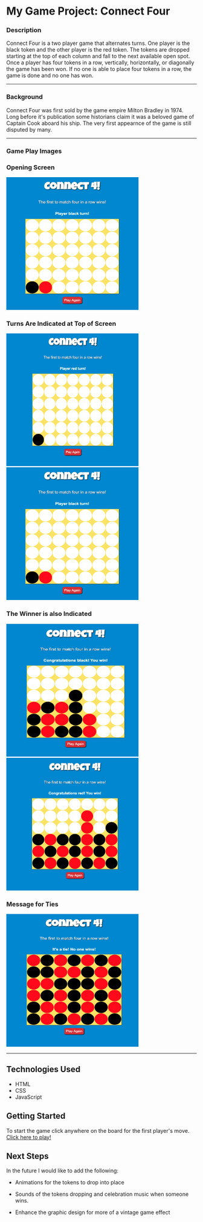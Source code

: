 # My Game Project: Connect Four

### Description

Connect Four is a two player game that alternates turns. One player is the black token and the other player is the red token. The tokens are dropped starting at the top of each column and fall to the next available open spot. Once a player has four tokens in a row, vertically, horizontally, or diagonally the game has been won. If no one is able to place four tokens in a row, the game is done and no one has won. 

____

### Background

Connect Four was first sold by the game empire Milton Bradley in 1974. Long before it's publication some historians claim it was a beloved game of Captain Cook aboard his ship. The very first appearnce of the game is still disputed by many.

______

### Game Play Images

### Opening Screen
<img src="images/Black_Player_Turn.png" width="350px" height="350px">

### Turns Are Indicated at Top of Screen
<img src="images/Red_Player_Turn.png" width="350px" height="350px">

<img src="images/Black_Player_Turn.png" width="350px" height="350px">

### The Winner is also Indicated
<img src="images/Black_Wins.png" width="350px" height="350px">

<img src="images/Red_Wins.png" width="350px" height="350px">

### Message for Ties
<img src="images/Tie.png" width="350px" height="350px">

_____

## Technologies Used
* HTML
* CSS
* JavaScript

## Getting Started
To start the game click anywhere on the board for the first player's move.
<a href="https://jessicas131.github.io/Connect-Four-Game-/">Click here to play!</a>

## Next Steps
In the future I would like to add the following:

* Animations for the tokens to drop into place

* Sounds of the tokens dropping and celebration music when someone wins. 

* Enhance the graphic design for more of a vintage game effect 